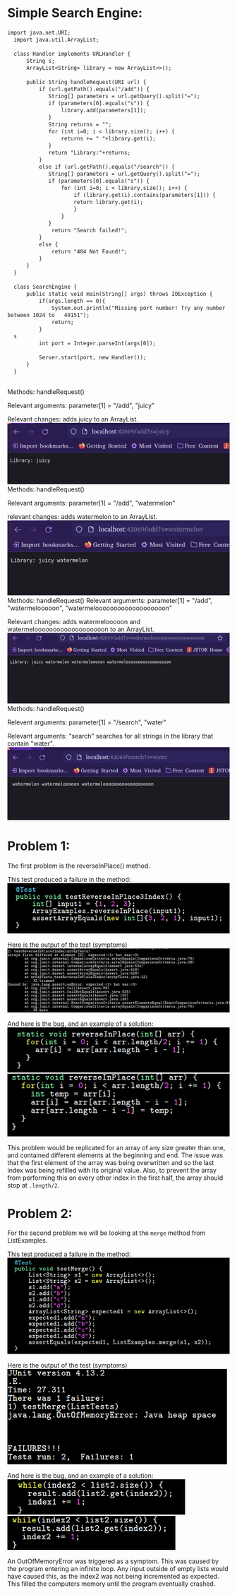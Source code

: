 # Simple Search Engine:
```
import java.net.URI;
  import java.util.ArrayList;
  
  class Handler implements URLHandler {
      String s;
      ArrayList<String> library = new ArrayList<>();
  
      public String handleRequest(URI url) {
          if (url.getPath().equals("/add")) {
             String[] parameters = url.getQuery().split("=");
             if (parameters[0].equals("s")) {
                 library.add(parameters[1]);
             }
             String returns = "";
             for (int i=0; i < library.size(); i++) {
                 returns += " "+library.get(i);
             }
             return "Library:"+returns;
          }
          else if (url.getPath().equals("/search")) {
             String[] parameters = url.getQuery().split("=");
             if (parameters[0].equals("s")) {
                 for (int i=0; i < library.size(); i++) {
                     if (library.get(i).contains(parameters[1])) {
                     return library.get(i);
                     }
                 }
             }
              return "Search failed!";
          }
          else {
              return "404 Not Found!";
          }
      }
  }
  
  class SearchEngine {
      public static void main(String[] args) throws IOException {
          if(args.length == 0){
              System.out.println("Missing port number! Try any number between 1024 to   49151");
              return;
          }
  s
          int port = Integer.parseInt(args[0]);
  
          Server.start(port, new Handler());
      }
  }


```
Methods: handleRequest()

Relevant arguments: parameter[1] = "/add", "juicy"

Relevant changes: adds juicy to an ArrayList.
![Image](/lab3_images/Lab3-SE1.png)
Methods: handleRequest()

Relevant arguments: parameter[1] = "/add", "watermelon"

relevant changes: adds watermelon to an ArrayList.
![Image](/lab3_images/Lab3-SE2.png)
Methods: handleRequest()
Relevant arguments: parameter[1] = "/add", "watermelooooon", "watermelooooooooooooooooooon"

Relevant changes: adds watermelooooon and watermelooooooooooooooooooon to an ArrayList.
![Image](/lab3_images/Lab3-SE3.png)
Methods: handleRequest()

Relevent arguments: parameter[1] = "/search", "water"

Relevant arguments: "search" searches for all strings in the library that contain "water".
![Image](/lab3_images/Lab3-SE4.png)






# Problem 1:
The first problem is the reverseInPlace() method.

This test produced a failure in the method:
![Image](/lab3_images/Lab3-p1-test.png)

Here is the output of the test (symptoms)
![Image](/lab3_images/Lab3-p1-symptoms.png)

And here is the bug, and an example of a solution:
![Image](/lab3_images/Lab3-p1-bug.png)
![Image](/lab3_images/Lab3-p1-sln.png)

This problem would be replicated for an array of any size greater than one, and contained different elements at the beginning and end. The issue was that the first element of the array was being overwritten and so the last index was being refilled with its original value. Also, to prevent the array from performing this on every other index in the first half, the array should stop at `.length/2`.

# Problem 2:
For the second problem we will be looking at the `merge` method from ListExamples.


This test produced a failure in the method:
![Image](/lab3_images/Lab3-p2-test.png)

Here is the output of the test (symptoms)
![Image](/lab3_images/Lab3-p2-symptoms.png)

And here is the bug, and an example of a solution:
![Image](/lab3_images/Lab3-p2-bug.png)
![Image](/lab3_images/Lab3-p2-sln.png)

An OutOfMemoryError was triggered as a symptom. This was caused by the program entering an infinite loop. Any input outside of empty lists would have caused this, as the index2 was not being incremented as expected. This filled the computers memory until the program eventually crashed.